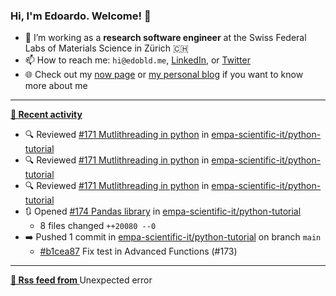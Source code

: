 ### Hi, I'm Edoardo. Welcome! 👋 

- 🔭 I’m working as a **research software engineer** at the Swiss Federal Labs of Materials Science in Zürich 🇨🇭
- 📫 How to reach me: `hi@edobld.me`, [LinkedIn](https://linkedin.com/in/edobld), or [Twitter](https://twitter.com/edobld)
- 🌐 Check out my [now page](https://edoardob.im/now) or [my personal blog](https://blog.edoardob.im) if you want to know more about me

---

**[📰 Recent activity](https://github.com/edoardob90)**
* 🔍 Reviewed [#171 Mutlithreading in python](https://github.com/empa-scientific-it/python-tutorial/pull/171) in [empa-scientific-it/python-tutorial](https://github.com/empa-scientific-it/python-tutorial)
* 🔍 Reviewed [#171 Mutlithreading in python](https://github.com/empa-scientific-it/python-tutorial/pull/171) in [empa-scientific-it/python-tutorial](https://github.com/empa-scientific-it/python-tutorial)
* 🔍 Reviewed [#171 Mutlithreading in python](https://github.com/empa-scientific-it/python-tutorial/pull/171) in [empa-scientific-it/python-tutorial](https://github.com/empa-scientific-it/python-tutorial)
* 🔃 Opened [#174 Pandas library](https://github.com/empa-scientific-it/python-tutorial/pull/174) in [empa-scientific-it/python-tutorial](https://github.com/empa-scientific-it/python-tutorial)
  * 8 files changed `++20080 --0`
* ➡️ Pushed 1 commit in [empa-scientific-it/python-tutorial](https://github.com/empa-scientific-it/python-tutorial) on branch `main`
  * [#b1cea87](https://github.com/empa-scientific-it/python-tutorial/commit/b1cea87) Fix test in Advanced Functions (#173)


---

**[🗼 Rss feed from ]()**
Unexpected error
